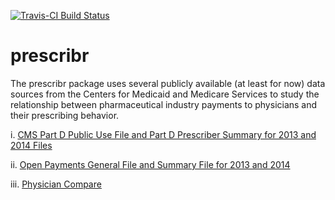 [![Travis-CI Build Status](https://travis-ci.org/tomasukun/prescribr.svg?branch=master)](https://travis-ci.org/tomasukun/prescribr)

# prescribr
The prescribr package uses several publicly available (at least for now) data sources from the Centers for Medicaid and Medicare Services to study the relationship between pharmaceutical industry payments to physicians and their prescribing behavior.   


i.	[CMS Part D Public Use File and Part D Prescriber Summary for 2013 and 2014 Files](https://www.cms.gov/Research-Statistics-Data-and-Systems/Statistics-Trends-and-Reports/Medicare-Provider-Charge-Data/index.html)  

ii. [Open Payments General File and Summary File for 2013 and 2014](https://www.cms.gov/OpenPayments/Explore-the-Data/Dataset-Downloads.html)   

iii. [Physician Compare](https://data.medicare.gov/Physician-Compare/Physician-Compare-National-Downloadable-File/mj5m-pzi6)



